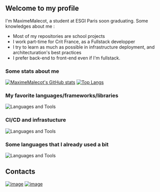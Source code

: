 ## Welcome to my profile

I'm MaximeMalecot, a student at ESGI Paris soon graduating. 
Some knowledges about me :
- Most of my repositories are school projects
- I work part-time for Crit France, as a Fullstack developper
- I try to learn as much as possible in infrastructure deployment, and architecturation's best practices
- I prefer back-end to front-end even if I'm fullstack.

### Some stats about me

[![MaximeMalecot's GitHub stats](https://github-readme-stats.vercel.app/api?username=MaximeMalecot&show_icons=true&theme=radical)](https://github.com/anuraghazra/github-readme-stats)
[![Top Langs](https://github-readme-stats.vercel.app/api/top-langs/?username=MaximeMalecot&layout=compact&theme=radical)](https://github.com/anuraghazra/github-readme-stats)

 ### My favorite languages/frameworks/libraries

![Languages and Tools](https://skillicons.dev/icons?i=react,nodejs,symfony,js,php,html,css)

### CI/CD and infrastucture

![Languages and Tools](https://skillicons.dev/icons?i=docker,github,aws,gcp,vercel,k8s)

### Some languages that I already used a bit

![Languages and Tools](https://skillicons.dev/icons?i=next,nest,ts,go,java)

## Contacts 
[![image](https://img.shields.io/badge/Gmail-D14836?style=for-the-badge&logo=gmail&logoColor=white)](mailto:92maximemalecot@gmail.com)
[![image](https://img.shields.io/badge/LinkedIn-0077B5?style=for-the-badge&logo=linkedin&logoColor=white)](https://www.linkedin.com/in/maxime-malecot-44759b1a1)
<br>
